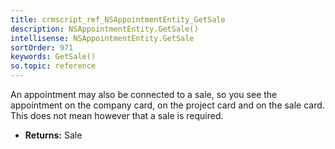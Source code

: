 ```yaml
---
title: crmscript_ref_NSAppointmentEntity_GetSale
description: NSAppointmentEntity.GetSale()
intellisense: NSAppointmentEntity.GetSale
sortOrder: 971
keywords: GetSale()
so.topic: reference
---
```



An appointment may also be connected to a sale, so you see the appointment on the company card, on the project card and on the sale card. This does not mean however that a sale is required.



* **Returns:** Sale


